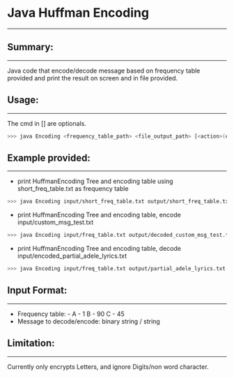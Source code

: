 # Java Huffman Encoding
----------------------------------
 
## Summary:
----------
Java code that encode/decode message based on frequency table provided 
and print the result on screen and in file provided.
 
 
## Usage:
--------
The cmd in [] are optionals. 
```bash
>>> java Encoding <frequency_table_path> <file_output_path> [<action>(encode/decode) <path to message>]
```
 
## Example provided:
-------------------
- print HuffmanEncoding Tree and encoding table using short_freq_table.txt as frequency table
```bash
>>> java Encoding input/short_freq_table.txt output/short_freq_table.txt
```
- print HuffmanEncoding Tree and encoding table, encode input/custom_msg_test.txt
```bash
>>> java Encoding input/freq_table.txt output/decoded_custom_msg_test.txt encode input/custom_msg_test.txt
```
- print HuffmanEncoding Tree and encoding table, decode input/encoded_partial_adele_lyrics.txt
```bash
>>> java Encoding input/freq_table.txt output/partial_adele_lyrics.txt decode input/encoded_partial_adele_lyrics.txt
```

## Input Format:
---------------
- Frequency table: <char> - <frequency>
 A - 1
 B - 90
 C - 45
- Message to decode/encode: binary string  / string
 
## Limitation:
-------------
Currently only encrypts Letters, and ignore Digits/non word character.

